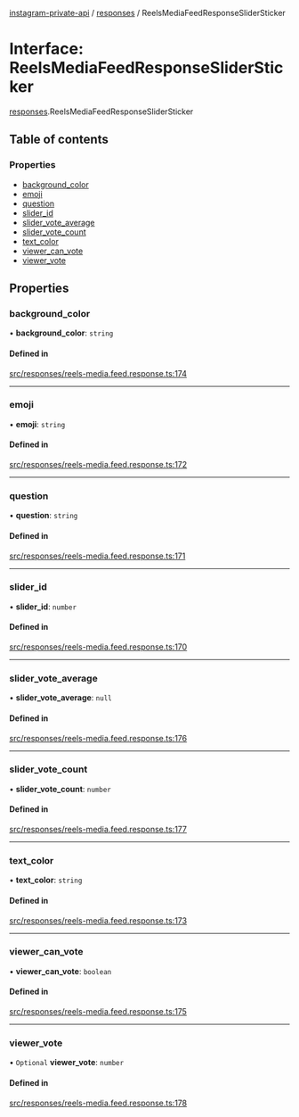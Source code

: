 [instagram-private-api](../../README.md) / [responses](../../modules/responses.md) / ReelsMediaFeedResponseSliderSticker

# Interface: ReelsMediaFeedResponseSliderSticker

[responses](../../modules/responses.md).ReelsMediaFeedResponseSliderSticker

## Table of contents

### Properties

- [background\_color](ReelsMediaFeedResponseSliderSticker.md#background_color)
- [emoji](ReelsMediaFeedResponseSliderSticker.md#emoji)
- [question](ReelsMediaFeedResponseSliderSticker.md#question)
- [slider\_id](ReelsMediaFeedResponseSliderSticker.md#slider_id)
- [slider\_vote\_average](ReelsMediaFeedResponseSliderSticker.md#slider_vote_average)
- [slider\_vote\_count](ReelsMediaFeedResponseSliderSticker.md#slider_vote_count)
- [text\_color](ReelsMediaFeedResponseSliderSticker.md#text_color)
- [viewer\_can\_vote](ReelsMediaFeedResponseSliderSticker.md#viewer_can_vote)
- [viewer\_vote](ReelsMediaFeedResponseSliderSticker.md#viewer_vote)

## Properties

### background\_color

• **background\_color**: `string`

#### Defined in

[src/responses/reels-media.feed.response.ts:174](https://github.com/Nerixyz/instagram-private-api/blob/4971f34/src/responses/reels-media.feed.response.ts#L174)

___

### emoji

• **emoji**: `string`

#### Defined in

[src/responses/reels-media.feed.response.ts:172](https://github.com/Nerixyz/instagram-private-api/blob/4971f34/src/responses/reels-media.feed.response.ts#L172)

___

### question

• **question**: `string`

#### Defined in

[src/responses/reels-media.feed.response.ts:171](https://github.com/Nerixyz/instagram-private-api/blob/4971f34/src/responses/reels-media.feed.response.ts#L171)

___

### slider\_id

• **slider\_id**: `number`

#### Defined in

[src/responses/reels-media.feed.response.ts:170](https://github.com/Nerixyz/instagram-private-api/blob/4971f34/src/responses/reels-media.feed.response.ts#L170)

___

### slider\_vote\_average

• **slider\_vote\_average**: ``null``

#### Defined in

[src/responses/reels-media.feed.response.ts:176](https://github.com/Nerixyz/instagram-private-api/blob/4971f34/src/responses/reels-media.feed.response.ts#L176)

___

### slider\_vote\_count

• **slider\_vote\_count**: `number`

#### Defined in

[src/responses/reels-media.feed.response.ts:177](https://github.com/Nerixyz/instagram-private-api/blob/4971f34/src/responses/reels-media.feed.response.ts#L177)

___

### text\_color

• **text\_color**: `string`

#### Defined in

[src/responses/reels-media.feed.response.ts:173](https://github.com/Nerixyz/instagram-private-api/blob/4971f34/src/responses/reels-media.feed.response.ts#L173)

___

### viewer\_can\_vote

• **viewer\_can\_vote**: `boolean`

#### Defined in

[src/responses/reels-media.feed.response.ts:175](https://github.com/Nerixyz/instagram-private-api/blob/4971f34/src/responses/reels-media.feed.response.ts#L175)

___

### viewer\_vote

• `Optional` **viewer\_vote**: `number`

#### Defined in

[src/responses/reels-media.feed.response.ts:178](https://github.com/Nerixyz/instagram-private-api/blob/4971f34/src/responses/reels-media.feed.response.ts#L178)
